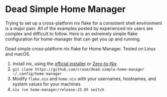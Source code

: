 # Dead Simple Home Manager

Trying to set up a cross-platform nix flake for a consistent shell environment is a major pain. All of the examples posted by experienced nix users are complex and difficult to follow. Here is an extremely simple flake configuration for home-manager that can get you up and running.

Dead simple cross-platform nix flake for Home Manager. Tested on Linux and macOS.

1. Install nix, using the [official installer](https://nixos.org/download.html) or [Zero-to-Nix](https://zero-to-nix.com/start/install)
2. `git clone https://github.com/crasm/dead-simple-home-manager ~/.config/home-manager`
3. Modify `flake.nix` and `home.nix` with your usernames, hostnames, and system values for your machines
3. `nix run home-manager/release-23.05 switch`
